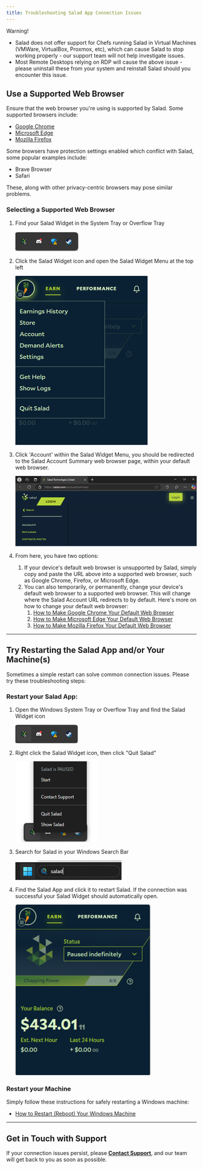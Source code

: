 ```yaml
---
title: Troubleshooting Salad App Connection Issues
---
```


Warning!

- Salad does not offer support for Chefs running Salad in Virtual Machines (VMWare, VirtualBox, Proxmox, etc), which can
  cause Salad to stop working properly - our support team will not help investigate issues.
- Most Remote Desktops relying on RDP will cause the above issue - please uninstall these from your system and reinstall
  Salad should you encounter this issue.

## Use a Supported Web Browser

Ensure that the web browser you're using is supported by Salad. Some supported browsers include:

- [Google Chrome](https://www.google.com/chrome/)
- [Microsoft Edge](https://www.microsoft.com/en-us/edge)
- [Mozilla Firefox](https://www.firefox.com/)

Some browsers have protection settings enabled which conflict with Salad, some popular examples include:

- Brave Browser
- Safari

These, along with other privacy-centric browsers may pose similar problems.

### Selecting a Supported Web Browser

1. Find your Salad Widget in the System Tray or Overflow Tray

   ![Finding the Salad app](../../../../content/images/troubleshooting/salad-app/i-am-having-trouble-connecting-to-the-salad-app-1.png)

2. Click the Salad Widget icon and open the Salad Widget Menu at the top left

   ![Selecting your profile in the Salad app](../../../../content/images/troubleshooting/salad-app/i-am-having-trouble-connecting-to-the-salad-app-2.png)

3. Click 'Account' within the Salad Widget Menu, you should be redirected to the Salad Account Summary web browser page,
   within your default web browser.

   ![Screenshot of the salad web app](../../../../content/images/troubleshooting/salad-app/i-am-having-trouble-connecting-to-the-salad-app-3.png)

4. From here, you have two options:
   1. If your device's default web browser is unsupported by Salad, simply copy and paste the URL above into a supported
      web browser, such as Google Chrome, Firefox, or Microsoft Edge.
   2. You can also temporarily, or permanently, change your device's default web browser to a supported web browser.
      This will change where the Salad Account URL redirects to by default. Here's more on how to change your default
      web browser:
      1. [How to Make Google Chrome Your Default Web Browser](https://support.google.com/chrome/answer/95417?hl=en&co=GENIE.Platform%3DDesktop)
      2. [How to Make Microsoft Edge Your Default Web Browser](https://support.microsoft.com/en-us/windows/change-default-apps-in-windows-e5d82cad-17d1-c53b-3505-f10a32e1894d)
      3. [How to Make Mozilla Firefox Your Default Web Browser](https://support.mozilla.org/en-US/kb/how-change-your-default-browser-firefox-windows)

---

## Try Restarting the Salad App and/or Your Machine(s)

Sometimes a simple restart can solve common connection issues. Please try these troubleshooting steps:

### Restart your Salad App:

1. Open the Windows System Tray or Overflow Tray and find the Salad Widget icon

   ![Finding the Salad app](../../../../content/images/troubleshooting/salad-app/i-am-having-trouble-connecting-to-the-salad-app-4.png)

2. Right click the Salad Widget icon, then click "Quit Salad"

   ![Quitting the Salad app](../../../../content/images/troubleshooting/salad-app/i-am-having-trouble-connecting-to-the-salad-app-5.png)

3. Search for Salad in your Windows Search Bar

   ![Windows search bar searching for Salad](../../../../content/images/troubleshooting/salad-app/i-am-having-trouble-connecting-to-the-salad-app-6.png)

4. Find the Salad App and click it to restart Salad. If the connection was successful your Salad Widget should
   automatically open.

   ![Screenshot showing the fully open Salad app](../../../../content/images/troubleshooting/salad-app/i-am-having-trouble-connecting-to-the-salad-app-7.png)

### Restart your Machine

Simply follow these instructions for safely restarting a Windows machine:

- [How to Restart (Reboot) Your Windows Machine](https://support.microsoft.com/en-us/windows/restart-reboot-Your-PC-110262aa-fc79-1c33-7b00-c140ae3a6dac)

---

## Get in Touch with Support

If your connection issues persist, please
[**Contact Support**](/docs/guides/your-pc/216-how-to-create-a-support-ticket), and our team will get back to you as
soon as possible.
